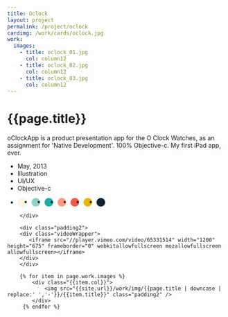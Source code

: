 ```yaml
---
title: Oclock
layout: project
permalink: /project/oclock
cardimg: /work/cards/oclock.jpg
work:
  images:
    - title: oclock_01.jpg
      col: column12
    - title: oclock_02.jpg
      col: column12
    - title: oclock_03.jpg
      col: column12
---
```


<div class="limiter margin-top8 clearfix padding2 margin-bottom4">
	<div id='intro' class='margin2r column7'>
		<h1 class="brandon">{{page.title}}</h1>
		<p class=" padding2y">
	oClockApp is a product presentation app for the O Clock Watches, as an assignment for 'Native Development'. 100% Objective-c. My first iPad app, ever.
		</p>
	</div>
	<div class="column3 clearfix facts">
		<ul class="facts">
			<li><i class='fa fa-fw fa-calendar'></i>May, 2013</li>
			<li><i class='fa fa-fw fa-paint-brush'></i>Illustration</li>
			<li><i class='fa fa-fw fa-circle'></i>UI/UX</li>
			<li><i class='fa fa-fw fa-code'></i>Objective-c</li>
		</ul>
		<ul class="colors column12 padding2y">
				<li class="color1"></li>
				<li class="color2"></li>
				<li class="color3"></li>
				<li class="color4"></li>
				<li class="color5"></li>
				<li class="color6"></li>
				<li class="color7"></li>
			</ul>
		
		</div>
</div>

<div class="work limiter clearfix">

		<div class="padding2">
		<div class="videoWrapper">
		   <iframe src="//player.vimeo.com/video/65331514" width="1200" height="675" frameborder="0" webkitallowfullscreen mozallowfullscreen allowfullscreen></iframe>
		</div>
		</div>

	    {% for item in page.work.images %}
		    <div class="{{item.col}}">
				<img src="{{site.url}}/work/img/{{page.title | downcase | replace:' ','-'}}/{{item.title}}" class="padding2" />
			</div>
         {% endfor %}

</div>



<style>

.videoWrapper {
	position: relative;
	padding-bottom: 56.25%; /* 16:9 */
	height: 0;
}
.videoWrapper iframe {
	position: absolute;
	top: 0;
	left: 0;
	width: 100%;
	height: 100%;
}

.player .video-wrapper {
	position: absolute;
	width: 100%;
	height: 100%;
	background: #000;
	padding-bottom: 56.52% !important;
}

.post-header {
  width: 100%;
  height:550px;
  background: url(../../work/header/oclock.jpg) center top no-repeat;
  background-color: #1f2847;
  background-size: cover;
}

div ul.colors {
	width: 100%;
	height: 20px;
	border-radius:50%; 
}

div ul.colors li {
	width: 20px;
	height: 20px;
	margin-right: 10px;
	float: left;
	border-radius: 50%;
}


.color1 {background-color: #faf6de; border: 1px solid #e4ebfa;}
.color2 {background-color: #8fd2ca; }
.color3 {background-color: #1faca3; }
.color4 {background-color: #ff9a7c; }
.color5 {background-color: #f45947; }
.color6 {background-color: #e5b700; }
.color7 {background-color: #112331; }


@media only screen and (max-width:640px) {
	.post-header {
		height: 300px;
	}
	.nav-roundslide {
		top: 170px;
	}
	.nav-roundslide a { margin: 0 10px;}
}
</style>

